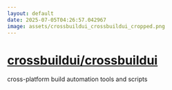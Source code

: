 ```yaml
---
layout: default
date: 2025-07-05T04:26:57.042967
image: assets/crossbuildui_crossbuildui_cropped.png
---
```


# [crossbuildui/crossbuildui](https://github.com/crossbuildui/crossbuildui)

cross-platform build automation tools and scripts
